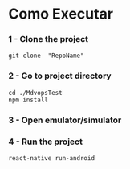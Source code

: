 # Como Executar

### 1 - Clone the project

```git clone  "RepoName"```

### 2 - Go to project directory

``` cd ./MdvopsTest ``` <br>
```npm install```

### 3 - Open emulator/simulator

### 4 - Run the project

```react-native run-android```
